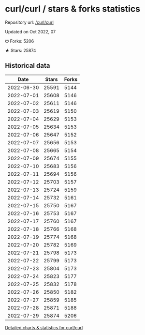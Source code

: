 # curl/curl / stars & forks statistics

Repository url: [/curl/curl](https://github.com/curl/curl)

Updated on Oct 2022, 07

☋ Forks: 5206

★ Stars: 25874

## Historical data
| Date | Stars | Forks |
|------|-------|-------|
| 2022-06-30 | 25591 | 5144 | 
| 2022-07-01 | 25608 | 5146 | 
| 2022-07-02 | 25611 | 5146 | 
| 2022-07-03 | 25619 | 5150 | 
| 2022-07-04 | 25629 | 5153 | 
| 2022-07-05 | 25634 | 5153 | 
| 2022-07-06 | 25647 | 5152 | 
| 2022-07-07 | 25656 | 5153 | 
| 2022-07-08 | 25665 | 5154 | 
| 2022-07-09 | 25674 | 5155 | 
| 2022-07-10 | 25683 | 5156 | 
| 2022-07-11 | 25694 | 5156 | 
| 2022-07-12 | 25703 | 5157 | 
| 2022-07-13 | 25724 | 5159 | 
| 2022-07-14 | 25732 | 5161 | 
| 2022-07-15 | 25750 | 5167 | 
| 2022-07-16 | 25753 | 5167 | 
| 2022-07-17 | 25760 | 5167 | 
| 2022-07-18 | 25766 | 5168 | 
| 2022-07-19 | 25774 | 5168 | 
| 2022-07-20 | 25782 | 5169 | 
| 2022-07-21 | 25798 | 5173 | 
| 2022-07-22 | 25799 | 5173 | 
| 2022-07-23 | 25804 | 5173 | 
| 2022-07-24 | 25823 | 5177 | 
| 2022-07-25 | 25832 | 5178 | 
| 2022-07-26 | 25850 | 5182 | 
| 2022-07-27 | 25859 | 5185 | 
| 2022-07-28 | 25871 | 5188 | 
| 2022-07-29 | 25874 | 5206 | 


[Detailed charts & statistics for curl/curl](https://reviewgithub.com/rep/curl/curl)
